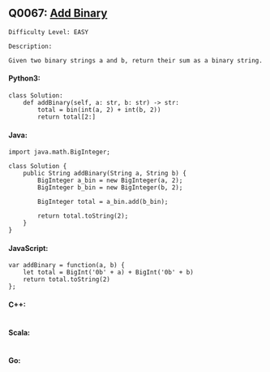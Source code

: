 ## Q0067: [Add Binary](https://leetcode.com/problems/add-binary/)

```
Difficulty Level: EASY
```

```
Description:

Given two binary strings a and b, return their sum as a binary string.
```

#### Python3:

```
class Solution:
    def addBinary(self, a: str, b: str) -> str:
        total = bin(int(a, 2) + int(b, 2))
        return total[2:]
```

#### Java:

```
import java.math.BigInteger;

class Solution {
    public String addBinary(String a, String b) {
        BigInteger a_bin = new BigInteger(a, 2);
        BigInteger b_bin = new BigInteger(b, 2);
        
        BigInteger total = a_bin.add(b_bin);
        
        return total.toString(2);
    }
}
```

#### JavaScript:

```
var addBinary = function(a, b) {
    let total = BigInt('0b' + a) + BigInt('0b' + b)
    return total.toString(2)
};
```

#### C++:

```

```

#### Scala:

```

```

#### Go:

```

```